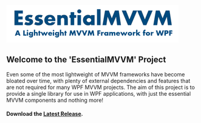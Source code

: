 ![alt text](https://raw.githubusercontent.com/laidbackcoder/EssentialMVVM/master/Wiki%20Files/EssentialMVVM.png "EssentialMVVM Logo1")

## Welcome to the 'EssentialMVVM' Project

Even some of the most lightweight of MVVM frameworks have become bloated over time, with plenty of external dependencies and features that are not required for many WPF MVVM projects. The aim of this project is to provide a single library for use in WPF applications, with just the essential MVVM components and nothing more!

#### Download the [Latest Release](https://github.com/laidbackcoder/EssentialMVVM/releases "EssentialMVVM Releases").


